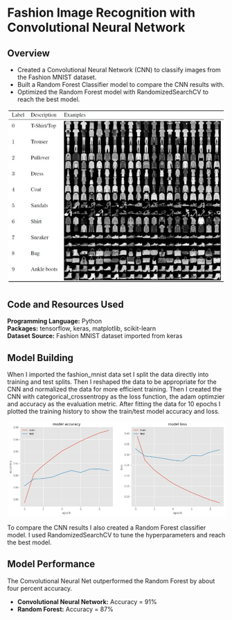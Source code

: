 # Fashion Image Recognition with Convolutional Neural Network
## Overview
* Created a Convolutional Neural Network (CNN) to classify images from the Fashion MNIST dataset.
* Built a Random Forest Classifier model to compare the CNN results with.
* Optimized the Random Forest model with RandomizedSearchCV to reach the best model.

![](fashion_mnist.png)

## Code and Resources Used

**Programming Language:** Python  
**Packages:** tensorflow, keras, matplotlib, scikit-learn  
**Dataset Source:** Fashion MNIST dataset imported from keras

## Model Building

When I imported the fashion_mnist data set I split the data directly into training and test splits. Then I reshaped the data to be appropriate for the CNN and normalized the data for more efficient training. Then I created the CNN with categorical_crossentropy as the loss function, the adam optimzier and accuracy as the evaluation metric. After fitting the data for 10 epochs I plotted the training history to show the train/test model accuracy and loss.  

![](CNN_history.png)

To compare the CNN results I also created a Random Forest classifier model. I used RandomizedSearchCV to tune the hyperparameters and reach the best model.

## Model Performance

The Convolutional Neural Net outperformed the Random Forest by about four percent accuracy. 
* **Convolutional Neural Network:** Accuracy = 91% 
* **Random Forest:** Accuracy = 87%
